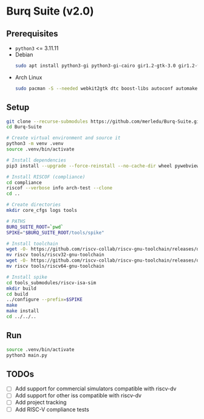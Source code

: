 # Burq Suite (v2.0)

## Prerequisites
- `python3` <= 3.11.11
- Debian
  ```sh
  sudo apt install python3-gi python3-gi-cairo gir1.2-gtk-3.0 gir1.2-webkit2-4.1 autoconf automake autotools-dev curl libmpc-dev libmpfr-dev libgmp-dev gawk build-essential bison flex texinfo gperf libtool patchutils bc zlib1g-dev libexpat-dev ninja-build git cmake libglib2.0-dev device-tree-compiler libboost-regex-dev libcairo2-dev libboost-all-dev libgirepository1.0-dev python3-venv
  ```
- Arch Linux
  ```sh
  sudo pacman -S --needed webkit2gtk dtc boost-libs autoconf automake curl libmpc mpfr gmp gawk base-devel bison flex texinfo gperf libtool patchutils bc zlib expat
  ```

## Setup
```sh
git clone --recurse-submodules https://github.com/merledu/Burq-Suite.git
cd Burq-Suite

# Create virtual environment and source it
python3 -m venv .venv
source .venv/bin/activate

# Install dependencies
pip3 install --upgrade --force-reinstall --no-cache-dir wheel pywebview pygobject git+https://github.com/riscv/riscof.git@d38859f85fe407bcacddd2efcd355ada4683aee4 -r riscv-dv/riscv-dv/requirements.txt

# Install RISCOF (compliance)
cd compliance
riscof --verbose info arch-test --clone
cd ..

# Create directories
mkdir core_cfgs logs tools

# PATHS
BURQ_SUITE_ROOT=`pwd`
SPIKE="$BURQ_SUITE_ROOT/tools/spike"

# Install toolchain
wget -O- https://github.com/riscv-collab/riscv-gnu-toolchain/releases/download/2023.03.14/riscv32-elf-ubuntu-20.04-nightly-2023.03.14-nightly.tar.gz | tar -xzf -
mv riscv tools/riscv32-gnu-toolchain
wget -O- https://github.com/riscv-collab/riscv-gnu-toolchain/releases/download/2023.03.14/riscv64-elf-ubuntu-20.04-nightly-2023.03.14-nightly.tar.gz | tar -xzf -
mv riscv tools/riscv64-gnu-toolchain

# Install spike
cd tools_submodules/riscv-isa-sim
mkdir build
cd build
../configure --prefix=$SPIKE
make
make install
cd ../../..
```

## Run
```sh
source .venv/bin/activate
python3 main.py
```

## TODOs
- [ ] Add support for commercial simulators compatible with riscv-dv
- [ ] Add support for other iss compatible with riscv-dv
- [ ] Add project tracking
- [ ] Add RISC-V compliance tests
